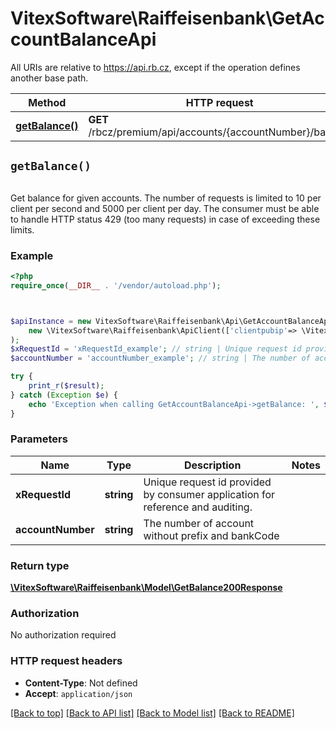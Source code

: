 # VitexSoftware\Raiffeisenbank\GetAccountBalanceApi

All URIs are relative to https://api.rb.cz, except if the operation defines another base path.

| Method | HTTP request | Description |
| ------------- | ------------- | ------------- |
| [**getBalance()**](GetAccountBalanceApi.md#getBalance) | **GET** /rbcz/premium/api/accounts/{accountNumber}/balance |  |


## `getBalance()`

```php
```



Get balance for given accounts.  The number of requests is limited to 10 per client per second and 5000  per client per day. The consumer must be able to handle HTTP status  429 (too many requests) in case of exceeding these limits.

### Example

```php
<?php
require_once(__DIR__ . '/vendor/autoload.php');



$apiInstance = new VitexSoftware\Raiffeisenbank\Api\GetAccountBalanceApi(
    new \VitexSoftware\Raiffeisenbank\ApiClient(['clientpubip'=> \VitexSoftware\Raiffeisenbank\ApiClient::getPublicIP() ,'debug'=>true])
);
$xRequestId = 'xRequestId_example'; // string | Unique request id provided by consumer application for reference and auditing.
$accountNumber = 'accountNumber_example'; // string | The number of account without prefix and bankCode

try {
    print_r($result);
} catch (Exception $e) {
    echo 'Exception when calling GetAccountBalanceApi->getBalance: ', $e->getMessage(), PHP_EOL;
}
```

### Parameters

| Name | Type | Description  | Notes |
| ------------- | ------------- | ------------- | ------------- |
| **xRequestId** | **string**| Unique request id provided by consumer application for reference and auditing. | |
| **accountNumber** | **string**| The number of account without prefix and bankCode | |

### Return type

[**\VitexSoftware\Raiffeisenbank\Model\GetBalance200Response**](../Model/GetBalance200Response.md)

### Authorization

No authorization required

### HTTP request headers

- **Content-Type**: Not defined
- **Accept**: `application/json`

[[Back to top]](#) [[Back to API list]](../../README.md#endpoints)
[[Back to Model list]](../../README.md#models)
[[Back to README]](../../README.md)
